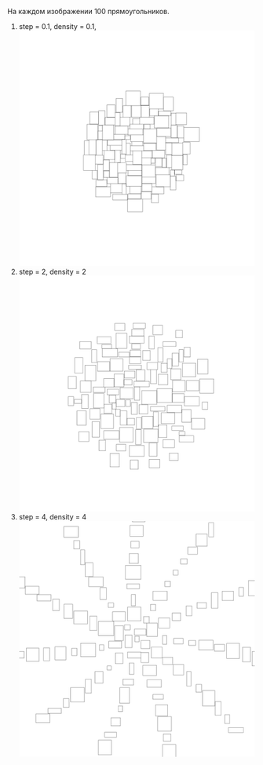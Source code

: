На каждом изображении 100 прямоугольников.

1. step = 0.1, density = 0.1,
   ![image](https://github.com/MeleshinDA/tdd/blob/master/cs/TagsCloudVisualization/Layouts/Ex1.png)
2. step = 2, density = 2
   ![image](https://github.com/MeleshinDA/tdd/blob/master/cs/TagsCloudVisualization/Layouts/Ex2.png)
3. step = 4, density = 4
   ![image](https://github.com/MeleshinDA/tdd/blob/master/cs/TagsCloudVisualization/Layouts/Ex3.png)
